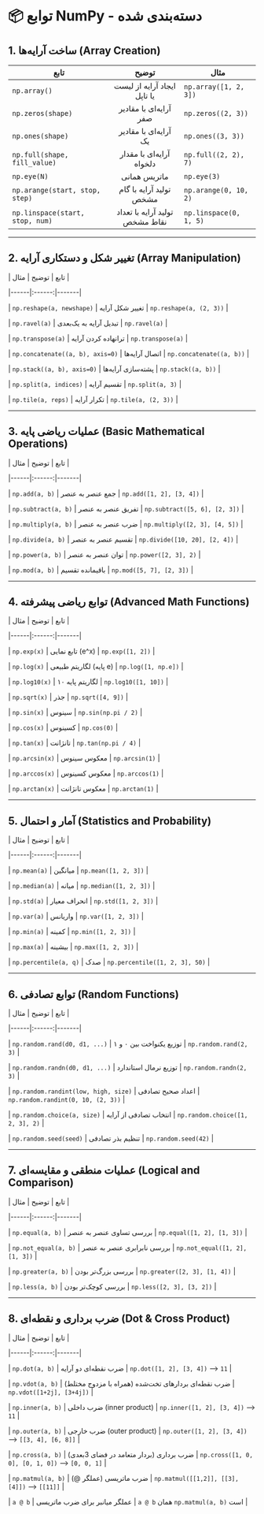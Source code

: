 # 📦 توابع NumPy - دسته‌بندی شده

  

## 1. ساخت آرایه‌ها (Array Creation)
 
| تابع                            |             توضیح              | مثال                   |
| ------------------------------- | :----------------------------: | ---------------------- |
| `np.array()`                    |  ایجاد آرایه از لیست یا تاپل   | `np.array([1, 2, 3])`  |
| `np.zeros(shape)`               |     آرایه‌ای با مقادیر صفر     | `np.zeros((2, 3))`     |
| `np.ones(shape)`                |     آرایه‌ای با مقادیر یک      | `np.ones((3, 3))`      |
| `np.full(shape, fill_value)`    |    آرایه‌ای با مقدار دلخواه    | `np.full((2, 2), 7)`   |
| `np.eye(N)`                     |          ماتریس همانی          | `np.eye(3)`            |
| `np.arange(start, stop, step)`  |    تولید آرایه با گام مشخص     | `np.arange(0, 10, 2)`  |
| `np.linspace(start, stop, num)` | تولید آرایه با تعداد نقاط مشخص | `np.linspace(0, 1, 5)` |
 
---

  

## 2. تغییر شکل و دستکاری آرایه (Array Manipulation)

  

| تابع | توضیح | مثال |

|------|:------:|-------|

| `np.reshape(a, newshape)` | تغییر شکل آرایه | `np.reshape(a, (2, 3))` |

| `np.ravel(a)` | تبدیل آرایه به یک‌بعدی | `np.ravel(a)` |

| `np.transpose(a)` | ترانهاده کردن آرایه | `np.transpose(a)` |

| `np.concatenate((a, b), axis=0)` | اتصال آرایه‌ها | `np.concatenate((a, b))` |

| `np.stack((a, b), axis=0)` | پشته‌سازی آرایه‌ها | `np.stack((a, b))` |

| `np.split(a, indices)` | تقسیم آرایه | `np.split(a, 3)` |

| `np.tile(a, reps)` | تکرار آرایه | `np.tile(a, (2, 3))` |

  

---

  

## 3. عملیات ریاضی پایه (Basic Mathematical Operations)

  

| تابع | توضیح | مثال |

|------|:------:|-------|

| `np.add(a, b)` | جمع عنصر به عنصر | `np.add([1, 2], [3, 4])` |

| `np.subtract(a, b)` | تفریق عنصر به عنصر | `np.subtract([5, 6], [2, 3])` |

| `np.multiply(a, b)` | ضرب عنصر به عنصر | `np.multiply([2, 3], [4, 5])` |

| `np.divide(a, b)` | تقسیم عنصر به عنصر | `np.divide([10, 20], [2, 4])` |

| `np.power(a, b)` | توان عنصر به عنصر | `np.power([2, 3], 2)` |

| `np.mod(a, b)` | باقیمانده تقسیم | `np.mod([5, 7], [2, 3])` |

  

---

  

## 4. توابع ریاضی پیشرفته (Advanced Math Functions)

  

| تابع | توضیح | مثال |

|------|:------:|-------|

| `np.exp(x)` | تابع نمایی (e^x) | `np.exp([1, 2])` |

| `np.log(x)` | لگاریتم طبیعی (پایه e) | `np.log([1, np.e])` |

| `np.log10(x)` | لگاریتم پایه ۱۰ | `np.log10([1, 10])` |

| `np.sqrt(x)` | جذر | `np.sqrt([4, 9])` |

| `np.sin(x)` | سینوس | `np.sin(np.pi / 2)` |

| `np.cos(x)` | کسینوس | `np.cos(0)` |

| `np.tan(x)` | تانژانت | `np.tan(np.pi / 4)` |

| `np.arcsin(x)` | معکوس سینوس | `np.arcsin(1)` |

| `np.arccos(x)` | معکوس کسینوس | `np.arccos(1)` |

| `np.arctan(x)` | معکوس تانژانت | `np.arctan(1)` |

  

---

  

## 5. آمار و احتمال (Statistics and Probability)

  

| تابع | توضیح | مثال |

|------|:------:|-------|

| `np.mean(a)` | میانگین | `np.mean([1, 2, 3])` |

| `np.median(a)` | میانه | `np.median([1, 2, 3])` |

| `np.std(a)` | انحراف معیار | `np.std([1, 2, 3])` |

| `np.var(a)` | واریانس | `np.var([1, 2, 3])` |

| `np.min(a)` | کمینه | `np.min([1, 2, 3])` |

| `np.max(a)` | بیشینه | `np.max([1, 2, 3])` |

| `np.percentile(a, q)` | صدک | `np.percentile([1, 2, 3], 50)` |

  

---

  

## 6. توابع تصادفی (Random Functions)

  

| تابع | توضیح | مثال |

|------|:------:|-------|

| `np.random.rand(d0, d1, ...)` | توزیع یکنواخت بین ۰ و ۱ | `np.random.rand(2, 3)` |

| `np.random.randn(d0, d1, ...)` | توزیع نرمال استاندارد | `np.random.randn(2, 3)` |

| `np.random.randint(low, high, size)` | اعداد صحیح تصادفی | `np.random.randint(0, 10, (2, 3))` |

| `np.random.choice(a, size)` | انتخاب تصادفی از آرایه | `np.random.choice([1, 2, 3], 2)` |

| `np.random.seed(seed)` | تنظیم بذر تصادفی | `np.random.seed(42)` |

  

---

  

## 7. عملیات منطقی و مقایسه‌ای (Logical and Comparison)

  

| تابع | توضیح | مثال |

|------|:------:|-------|

| `np.equal(a, b)` | بررسی تساوی عنصر به عنصر | `np.equal([1, 2], [1, 3])` |

| `np.not_equal(a, b)` | بررسی نابرابری عنصر به عنصر | `np.not_equal([1, 2], [1, 3])` |

| `np.greater(a, b)` | بررسی بزرگ‌تر بودن | `np.greater([2, 3], [1, 4])` |

| `np.less(a, b)` | بررسی کوچک‌تر بودن | `np.less([2, 3], [3, 2])` |

  

---

  

## 8. ضرب برداری و نقطه‌ای (Dot & Cross Product)

  

| تابع | توضیح | مثال |

|------|:------:|-------|

| `np.dot(a, b)` | ضرب نقطه‌ای دو آرایه | `np.dot([1, 2], [3, 4])` ⟶ `11` |

| `np.vdot(a, b)` | ضرب نقطه‌ای بردارهای تخت‌شده (همراه با مزدوج مختلط) | `np.vdot([1+2j], [3+4j])` |

| `np.inner(a, b)` | ضرب داخلی (inner product) | `np.inner([1, 2], [3, 4])` ⟶ `11` |

| `np.outer(a, b)` | ضرب خارجی (outer product) | `np.outer([1, 2], [3, 4])` ⟶ `[[3, 4], [6, 8]]` |

| `np.cross(a, b)` | ضرب برداری (بردار متعامد در فضای 3بعدی) | `np.cross([1, 0, 0], [0, 1, 0])` ⟶ `[0, 0, 1]` |

| `np.matmul(a, b)` | ضرب ماتریسی (عملگر @) | `np.matmul([[1,2]], [[3],[4]])` ⟶ `[[11]]` |

| `a @ b` | عملگر میانبر برای ضرب ماتریسی | `a @ b` همان `np.matmul(a, b)` است |